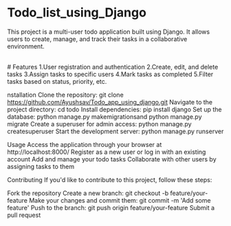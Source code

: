 # Todo_list_using_Django
This project is a multi-user todo application built using Django. It allows users to create, manage, and track their tasks in a collaborative environment.

<br>
# Features
1.User registration and authentication
2.Create, edit, and delete tasks
3.Assign tasks to specific users
4.Mark tasks as completed
5.Filter tasks based on status, priority, etc.

nstallation
Clone the repository: git clone https://github.com/Ayushsav/Todo_app_using_django.git
Navigate to the project directory: cd todo
Install dependencies: pip install django
Set up the database: python manage.py makemigrationsand python manage.py migrate
Create a superuser for admin access: python manage.py createsuperuser
Start the development server: python manage.py runserver


Usage
Access the application through your browser at http://localhost:8000/
Register as a new user or log in with an existing account
Add and manage your todo tasks
Collaborate with other users by assigning tasks to them


Contributing
If you'd like to contribute to this project, follow these steps:

Fork the repository
Create a new branch: git checkout -b feature/your-feature
Make your changes and commit them: git commit -m 'Add some feature'
Push to the branch: git push origin feature/your-feature
Submit a pull request


